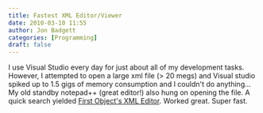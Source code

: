 ```yaml
---
title: Fastest XML Editor/Viewer
date: 2010-03-10 11:55
author: Jon Badgett
categories: [Programming]
draft: false
---
```

I use Visual Studio every day for just about all of my development tasks. However, I attempted to open a large xml file (> 20 megs) and Visual studio spiked up to 1.5 gigs of memory consumption and I couldn't do anything... My old standby notepad++ (great editor!) also hung on opening the file. A quick search yielded <a href="http://www.firstobject.com/dn_editor.htm">First Object's XML Editor</a>. Worked great. Super fast.
